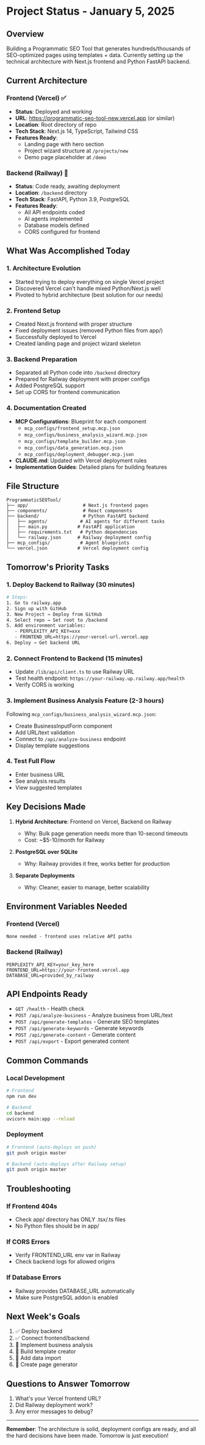 # Project Status - January 5, 2025

## Overview
Building a Programmatic SEO Tool that generates hundreds/thousands of SEO-optimized pages using templates + data. Currently setting up the technical architecture with Next.js frontend and Python FastAPI backend.

## Current Architecture

### Frontend (Vercel) ✅
- **Status**: Deployed and working
- **URL**: https://programmatic-seo-tool-new.vercel.app (or similar)
- **Location**: Root directory of repo
- **Tech Stack**: Next.js 14, TypeScript, Tailwind CSS
- **Features Ready**:
  - Landing page with hero section
  - Project wizard structure at `/projects/new`
  - Demo page placeholder at `/demo`

### Backend (Railway) 🔄
- **Status**: Code ready, awaiting deployment
- **Location**: `/backend` directory
- **Tech Stack**: FastAPI, Python 3.9, PostgreSQL
- **Features Ready**:
  - All API endpoints coded
  - AI agents implemented
  - Database models defined
  - CORS configured for frontend

## What Was Accomplished Today

### 1. Architecture Evolution
- Started trying to deploy everything on single Vercel project
- Discovered Vercel can't handle mixed Python/Next.js well
- Pivoted to hybrid architecture (best solution for our needs)

### 2. Frontend Setup
- Created Next.js frontend with proper structure
- Fixed deployment issues (removed Python files from app/)
- Successfully deployed to Vercel
- Created landing page and project wizard skeleton

### 3. Backend Preparation
- Separated all Python code into `/backend` directory
- Prepared for Railway deployment with proper configs
- Added PostgreSQL support
- Set up CORS for frontend communication

### 4. Documentation Created
- **MCP Configurations**: Blueprint for each component
  - `mcp_configs/frontend_setup.mcp.json`
  - `mcp_configs/business_analysis_wizard.mcp.json`
  - `mcp_configs/template_builder.mcp.json`
  - `mcp_configs/data_generation.mcp.json`
  - `mcp_configs/deployment_debugger.mcp.json`
- **CLAUDE.md**: Updated with Vercel deployment rules
- **Implementation Guides**: Detailed plans for building features

## File Structure
```
ProgrammaticSEOTool/
├── app/                    # Next.js frontend pages
├── components/             # React components
├── backend/                # Python FastAPI backend
│   ├── agents/            # AI agents for different tasks
│   ├── main.py           # FastAPI application
│   ├── requirements.txt   # Python dependencies
│   └── railway.json      # Railway deployment config
├── mcp_configs/           # Agent blueprints
└── vercel.json           # Vercel deployment config
```

## Tomorrow's Priority Tasks

### 1. Deploy Backend to Railway (30 minutes)
```bash
# Steps:
1. Go to railway.app
2. Sign up with GitHub
3. New Project → Deploy from GitHub
4. Select repo → Set root to /backend
5. Add environment variables:
   - PERPLEXITY_API_KEY=xxx
   - FRONTEND_URL=https://your-vercel-url.vercel.app
6. Deploy → Get backend URL
```

### 2. Connect Frontend to Backend (15 minutes)
- Update `/lib/api/client.ts` to use Railway URL
- Test health endpoint: `https://your-railway.up.railway.app/health`
- Verify CORS is working

### 3. Implement Business Analysis Feature (2-3 hours)
Following `mcp_configs/business_analysis_wizard.mcp.json`:
- Create BusinessInputForm component
- Add URL/text validation
- Connect to `/api/analyze-business` endpoint
- Display template suggestions

### 4. Test Full Flow
- Enter business URL
- See analysis results
- View suggested templates

## Key Decisions Made

1. **Hybrid Architecture**: Frontend on Vercel, Backend on Railway
   - Why: Bulk page generation needs more than 10-second timeouts
   - Cost: ~$5-10/month for Railway

2. **PostgreSQL over SQLite**
   - Why: Railway provides it free, works better for production

3. **Separate Deployments**
   - Why: Cleaner, easier to manage, better scalability

## Environment Variables Needed

### Frontend (Vercel)
```
None needed - frontend uses relative API paths
```

### Backend (Railway)
```
PERPLEXITY_API_KEY=your_key_here
FRONTEND_URL=https://your-frontend.vercel.app
DATABASE_URL=provided_by_railway
```

## API Endpoints Ready

- `GET /health` - Health check
- `POST /api/analyze-business` - Analyze business from URL/text
- `POST /api/generate-templates` - Generate SEO templates
- `POST /api/generate-keywords` - Generate keywords
- `POST /api/generate-content` - Generate content
- `POST /api/export` - Export generated content

## Common Commands

### Local Development
```bash
# Frontend
npm run dev

# Backend
cd backend
uvicorn main:app --reload
```

### Deployment
```bash
# Frontend (auto-deploys on push)
git push origin master

# Backend (auto-deploys after Railway setup)
git push origin master
```

## Troubleshooting

### If Frontend 404s
- Check app/ directory has ONLY .tsx/.ts files
- No Python files should be in app/

### If CORS Errors
- Verify FRONTEND_URL env var in Railway
- Check backend logs for allowed origins

### If Database Errors
- Railway provides DATABASE_URL automatically
- Make sure PostgreSQL addon is enabled

## Next Week's Goals

1. ✅ Deploy backend
2. ✅ Connect frontend/backend
3. 🔄 Implement business analysis
4. 🔄 Build template creator
5. 🔄 Add data import
6. 🔄 Create page generator

## Questions to Answer Tomorrow

1. What's your Vercel frontend URL?
2. Did Railway deployment work?
3. Any error messages to debug?

---

**Remember**: The architecture is solid, deployment configs are ready, and all the hard decisions have been made. Tomorrow is just execution!